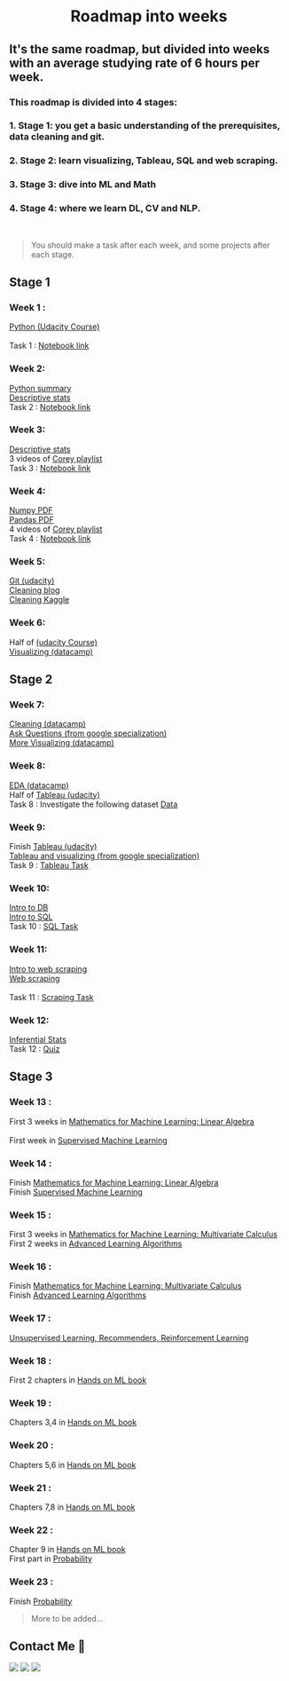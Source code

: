 <h1 align="center">Roadmap into weeks </h1> 

  
 ## It's the same roadmap, but divided into weeks with an average studying rate of 6 hours per week. 
  
 ### This roadmap is divided into 4 stages: 
 ### 1. Stage 1: you get a basic understanding of the prerequisites, data cleaning and git. 
 ### 2. Stage 2: learn visualizing, Tableau, SQL and web scraping. 
 ### 3. Stage 3: dive into ML and Math 
 ### 4. Stage 4: where we learn DL, CV and NLP. 
 
 <br> 
 
 > You should make a task after each week, and some projects after each stage. 
  
 ## Stage 1 
 ### Week 1 : 
 [Python (Udacity Course)](https://www.udacity.com/course/introduction-to-python--ud1110) <br>  
 Task 1 : [Notebook link]() <br>  
 
 ### Week 2: 
 [Python summary](https://www.youtube.com/watch?v=rfscVS0vtbw) <br> 
 [Descriptive stats](https://www.youtube.com/watch?v=NyCqaxLW3p8) <br> 
 Task 2 : [Notebook link]() <br>  
  
 ### Week 3: 
 [Descriptive stats](https://drive.google.com/file/d/1C4RMwG5HphNAHgYjzif7N_7Eb_w_IDAn/view?usp=sharing) <br> 
 3 videos of [Corey playlist](https://www.youtube.com/playlist?list=PL-osiE80TeTsWmV9i9c58mdDCSskIFdDS ) <br> 
 Task 3 : [Notebook link]() <br>  
  
 ### Week 4: 
 [Numpy PDF](https://drive.google.com/file/d/1cdYROgc7D9zXmkjWRbq16POyDFI5JzSH/view) <br>
 [Pandas PDF](https://drive.google.com/file/d/1sZu349F1HxP9GD9p9tYNUyPQznxJ8DPs/view?usp=drivesdk) <br>
 4 videos of [Corey playlist](https://www.youtube.com/playlist?list=PL-osiE80TeTsWmV9i9c58mdDCSskIFdDS ) <br> 
 Task 4 : [Notebook link]() <br>  
  
  
 ### Week 5: 
 [Git (udacity)](https://bit.ly/3I1h8yc) <br> 
 [Cleaning blog](https://bit.ly/3vXqybR ) <br> 
 [Cleaning Kaggle](https://www.kaggle.com/learn/data-cleaning) <br> 
 
  
 ### Week 6: 
 Half of [(udacity Course)](https://www.udacity.com/course/data-visualization-in-tableau--ud1006 ) <br> 
 [Visualizing (datacamp)](https://app.datacamp.com/learn/courses/introduction-to-data-visualization-with-seaborn ) <br> 
  
 ## Stage 2 
 ### Week 7: 
 [Cleaning (datacamp)](https://app.datacamp.com/learn/courses/cleaning-data-in-python) <br> 
 [Ask Questions (from google specialization)](https://www.coursera.org/learn/ask-questions-make-decisions?specialization=google-data-analytics) <br> 
 [More Visualizing (datacamp)](https://app.datacamp.com/learn/courses/intermediate-data-visualization-with-seaborn ) <br> 
  
  
 ### Week 8: 
 [EDA (datacamp)](https://app.datacamp.com/learn/courses/exploratory-data-analysis-in-python) <br> 
 Half of [Tableau (udacity)](https://www.udacity.com/course/data-visualization-in-tableau--ud1006 ) <br> 
 Task 8 : Investigate the following dataset [Data](https://www.kaggle.com/datasets/jessemostipak/hotel-booking-demand) 
  
  
 ### Week 9: 
 Finish [Tableau (udacity)](https://www.udacity.com/course/data-visualization-in-tableau--ud1006 ) <br> 
 [Tableau and visualizing (from google specialization)](https://www.coursera.org/learn/visualize-data?specialization=google-data-analytics) <br> 
 Task 9 : [Tableau Task](https://docs.google.com/document/d/1TamjhCdFRgyPi6ZRiYFGRs5KyECbcN6a_vpimEK-aP8/edit?usp=sharing) 
  
  
 ### Week 10: 
 [Intro to DB](https://app.datacamp.com/learn/courses/introduction-to-relational-databases-in-sql) <br> 
 [Intro to SQL](https://app.datacamp.com/learn/courses/introduction-to-sql) <br> 
 Task 10 : [SQL Task]()
 
 ### Week 11: 
 [Intro to web scraping](https://app.datacamp.com/learn/courses/intermediate-importing-data-in-python) <br> 
 [Web scraping](https://app.datacamp.com/learn/courses/web-scraping-with-python) <br>  
 Task 11 : [Scraping Task](https://docs.google.com/document/d/1TmhlH5gOV-glWIMgq6P51sPr3GezLnpaiEqDlptsVDE/edit?usp=sharing) 
   
  
 ### Week 12: 
 [Inferential Stats](https://classroom.udacity.com/courses/ud201 ) <br> 
 Task 12 : [Quiz](https://docs.google.com/forms/d/e/1FAIpQLSc0QKKMx2LuDcnuC_9nDyzQDhnn2BKkwoAe6KxwdQ_FjEsBYw/viewform?usp=sf_link) 
  
  
  
 ## Stage 3 
 ### Week 13 : 
 First 3 weeks in [Mathematics for Machine Learning: Linear Algebra](https://www.coursera.org/learn/linear-algebra-machine-learning?specialization=mathematics-machine-learning) <br>  
 First week in [Supervised Machine Learning](https://www.coursera.org/learn/machine-learning) <br>  
  
  
 ### Week 14 : 
 Finish [Mathematics for Machine Learning: Linear Algebra](https://www.coursera.org/learn/linear-algebra-machine-learning?specialization=mathematics-machine-learning) <br> 
 Finish [Supervised Machine Learning](https://www.coursera.org/learn/machine-learning) <br>  
  
  
 ### Week 15 : 
 First 3 weeks in [Mathematics for Machine Learning: Multivariate Calculus](https://www.coursera.org/learn/multivariate-calculus-machine-learning) <br> 
 First 2 weeks in [Advanced Learning Algorithms](https://www.coursera.org/learn/advanced-learning-algorithms) <br>  
  
  
 ### Week 16 : 
 Finish [Mathematics for Machine Learning: Multivariate Calculus](https://www.coursera.org/learn/multivariate-calculus-machine-learning) <br> 
 Finish [Advanced Learning Algorithms](https://www.coursera.org/learn/advanced-learning-algorithms) <br>  
  
  
 ### Week 17 : 
 [Unsupervised Learning, Recommenders, Reinforcement Learning](https://www.coursera.org/learn/unsupervised-learning-recommenders-reinforcement-learning) <br> 
  
  
 ### Week 18 : 
 First 2 chapters in [Hands on ML book](https://drive.google.com/file/d/1tAoPyJfFOt6fzi2SFGJAJArPlIKWV5gd/view?usp=sharing) <br> 
  
  
 ### Week 19 : 
 Chapters 3,4 in [Hands on ML book](https://drive.google.com/file/d/1tAoPyJfFOt6fzi2SFGJAJArPlIKWV5gd/view?usp=sharing) <br> 
  
  
 ### Week 20 : 
 Chapters 5,6 in [Hands on ML book](https://drive.google.com/file/d/1tAoPyJfFOt6fzi2SFGJAJArPlIKWV5gd/view?usp=sharing) <br> 
  
  
 ### Week 21 : 
 Chapters 7,8 in [Hands on ML book](https://drive.google.com/file/d/1tAoPyJfFOt6fzi2SFGJAJArPlIKWV5gd/view?usp=sharing) <br> 
  
  
 ### Week 22 : 
 Chapter 9 in [Hands on ML book](https://drive.google.com/file/d/1tAoPyJfFOt6fzi2SFGJAJArPlIKWV5gd/view?usp=sharing) <br> 
 First part in [Probability](https://www.khanacademy.org/math/statistics-probability/probability-library) <br> 
  
  
 ### Week 23 : 
 Finish [Probability](https://www.khanacademy.org/math/statistics-probability/probability-library) <br> 
  
 > More to be added...

## Contact Me :iphone:<br> 
    
 <a href="https://www.facebook.com/profile.php?id=100010186238433" title="Facebook"><img src="https://img.shields.io/badge/Facebook-%234267B2?style=flat&logo=Facebook&logoColor=white"/></a> 
 <a href="https://twitter.com/MennaSahy?t=ajfUN27HiG6a1KXYvUaJYg&s=09" title="twitter"><img src="https://img.shields.io/twitter/url?label=twitter&style=social&url=https%3A%2F%2Fimg.shields.io%2Ftwitter%2F%3Flabel%3Dtwitter%26style%3Dsocial"/></a> 
 <a href="https://www.linkedin.com/in/mennatullah-elsahy-a78313220/" title="LinkedIn"><img src="https://img.shields.io/badge/LinkedIn-%230177B5?style=flat&logo=linkedin&logoColor=white"/></a>
